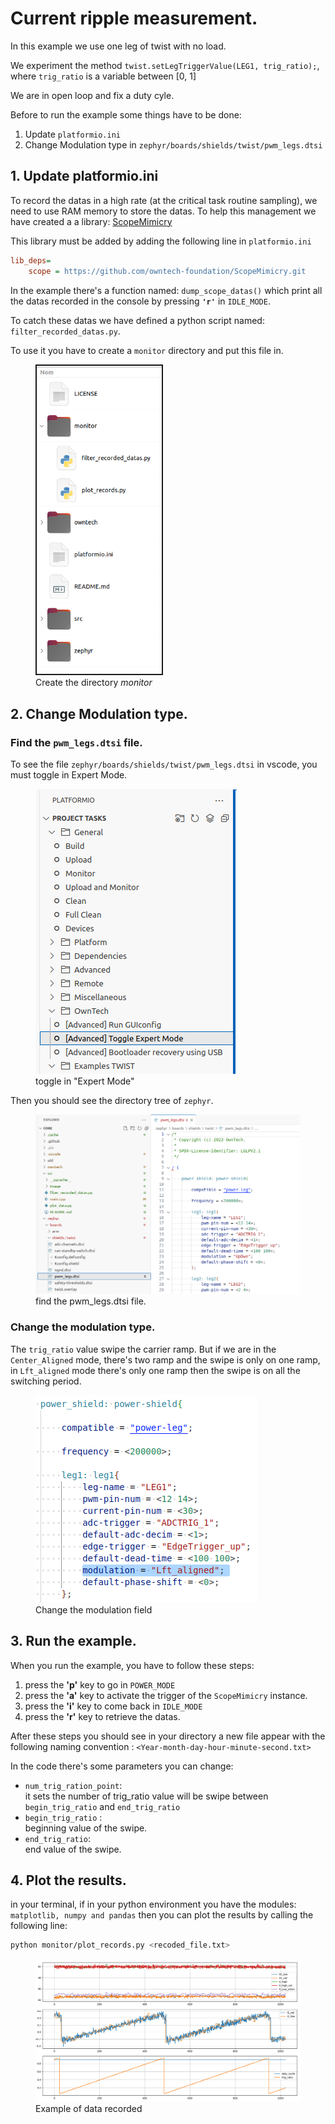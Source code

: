 # Current ripple measurement.

In this example we use one leg of twist with no load.

We experiment the method `twist.setLegTriggerValue(LEG1, trig_ratio);`,
where `trig_ratio` is a variable between [0, 1]

We are in open loop and fix a duty cyle.


Before to run the example some things have to be done:

1. Update `platformio.ini`
2. Change Modulation type in `zephyr/boards/shields/twist/pwm_legs.dtsi`

## 1. Update platformio.ini

To record the datas in a high rate (at the critical task routine sampling), we need
to use RAM memory to store the datas. To help this management we have created a
a library: [ScopeMimicry](https://github.com/owntech-foundation/scopemimicry)

This library must be added by adding the following line in `platformio.ini`

```ini
lib_deps=
    scope = https://github.com/owntech-foundation/ScopeMimicry.git
```

In the example there's a function named: `dump_scope_datas()` which print
all the datas recorded in the console by pressing **`'r'`** in `IDLE_MODE`.

To catch these datas we have defined a python script named: `filter_recorded_datas.py`.

To use it you have to create a `monitor` directory and put this file in.

<figure>
<img src="Image/dir_tree.png"
alt="directory_tree" 
width="200px;" 
border="2px solid;"/>
<figcaption> Create the directory <em>monitor</em></figcaption>
</figure>

## 2. Change Modulation type.
### Find the `pwm_legs.dtsi` file.
To see the file `zephyr/boards/shields/twist/pwm_legs.dtsi` in vscode, you must toggle in Expert Mode.

<figure>
    <img src="Image/expert_mode.png" alt="expert_mode" with="200px" left-margin="auto" right-margint="auto" />
    <figcaption> toggle in "Expert Mode"</figcaption>
</figure>

Then you should see the directory tree of `zephyr`. 
<figure>
    <img src="Image/zephyr_tree.png" alt="zephyr_tree" with="200px" left-margin="auto" right-margint="auto" />
    <figcaption>find the pwm_legs.dtsi file.</figcaption>
</figure>

### Change the modulation type.
The `trig_ratio` value swipe the carrier ramp.
But if we are in the `Center_Aligned` mode, there's two ramp and the swipe is only on
one ramp, in `Lft_aligned` mode there's only one ramp then the swipe is on all the
switching period.

<figure>
<img src="Image/Lft_aligned.png" alt="Lft_aligned" with="200px" left-margin="auto"
right-margin="auto" />
<figcaption> Change the modulation field </figcaption>
</figure>

## 3. Run the example.

When you run the example, you have to follow these steps:

1. press the **'p'** key to go in `POWER_MODE`
2. press the **'a'** key to activate the trigger of the `ScopeMimicry` instance.
3. press the **'i'** key to come back in `IDLE_MODE`
4. press the **'r'** key to retrieve the datas.


After these steps you should see in your directory a new file appear
with the following naming convention : `<Year-month-day-hour-minute-second.txt>`


In the code there's some parameters you can change:

* `num_trig_ration_point`: <br> it sets the number of trig_ratio value will be swipe
  between `begin_trig_ratio` and `end_trig_ratio`
* `begin_trig_ratio` : <br>beginning value of the swipe.
* `end_trig_ratio`: <br>end value of the swipe.



## 4. Plot the results.

in your terminal, if in your python environment you have the modules: `matplotlib, numpy and pandas`
then you can plot the results by calling the following line:
```sh 
python monitor/plot_records.py <recoded_file.txt>
```

<figure>
<img src="Image/result_example.png" alt="result_example" with="200px" left-margin="auto"
right-margin="auto" />
<figcaption>Example of data recorded</figcaption>
</figure>
